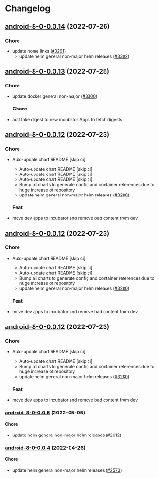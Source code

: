 # Changelog



## [android-8-0-0.0.14](https://github.com/truecharts/apps/compare/android-8-0-0.0.13...android-8-0-0.0.14) (2022-07-26)

### Chore

- update home links ([#3291](https://github.com/truecharts/apps/issues/3291))
  - update helm general non-major helm releases ([#3302](https://github.com/truecharts/apps/issues/3302))




## [android-8-0-0.0.13](https://github.com/truecharts/apps/compare/android-8-0-0.0.12...android-8-0-0.0.13) (2022-07-25)

### Chore

- update docker general non-major ([#3300](https://github.com/truecharts/apps/issues/3300))

  ### Chore

- add fake digest to new incubator Apps to fetch digests




## [android-8-0-0.0.12](https://github.com/truecharts/apps/compare/android-8-0-0.0.11...android-8-0-0.0.12) (2022-07-23)

### Chore

- Auto-update chart README [skip ci]
  - Auto-update chart README [skip ci]
  - Auto-update chart README [skip ci]
  - Auto-update chart README [skip ci]
  - Bump all charts to generate config and container references due to huge increase of repository
  - update helm general non-major helm releases ([#3280](https://github.com/truecharts/apps/issues/3280))

  ### Feat

- move dev apps to incubator and remove bad content from dev




## [android-8-0-0.0.12](https://github.com/truecharts/apps/compare/android-8-0-0.0.11...android-8-0-0.0.12) (2022-07-23)

### Chore

- Auto-update chart README [skip ci]
  - Auto-update chart README [skip ci]
  - Auto-update chart README [skip ci]
  - Bump all charts to generate config and container references due to huge increase of repository
  - update helm general non-major helm releases ([#3280](https://github.com/truecharts/apps/issues/3280))

  ### Feat

- move dev apps to incubator and remove bad content from dev




## [android-8-0-0.0.12](https://github.com/truecharts/apps/compare/android-8-0-0.0.11...android-8-0-0.0.12) (2022-07-23)

### Chore

- Auto-update chart README [skip ci]
  - Auto-update chart README [skip ci]
  - Bump all charts to generate config and container references due to huge increase of repository
  - update helm general non-major helm releases ([#3280](https://github.com/truecharts/apps/issues/3280))

  ### Feat

- move dev apps to incubator and remove bad content from dev







<a name="android-8-0-0.0.5"></a>
### [android-8-0-0.0.5](https://github.com/truecharts/apps/compare/android-8-0-0.0.4...android-8-0-0.0.5) (2022-05-05)

#### Chore

* update helm general non-major helm releases ([#2612](https://github.com/truecharts/apps/issues/2612))



<a name="android-8-0-0.0.4"></a>
### [android-8-0-0.0.4](https://github.com/truecharts/apps/compare/android-8-0-0.0.3...android-8-0-0.0.4) (2022-04-26)

#### Chore

* update helm general non-major helm releases ([#2573](https://github.com/truecharts/apps/issues/2573))



